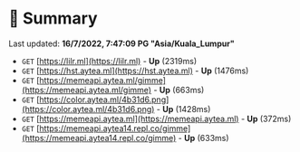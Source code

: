 # 📖 Summary
Last updated: **16/7/2022, 7:47:09 PG "Asia/Kuala_Lumpur"**

- `GET` [https://lilr.ml](https://lilr.ml) - **Up** (2319ms)
- `GET` [https://hst.aytea.ml](https://hst.aytea.ml) - **Up** (1476ms)
- `GET` [https://memeapi.aytea.ml/gimme](https://memeapi.aytea.ml/gimme) - **Up** (663ms)
- `GET` [https://color.aytea.ml/4b31d6.png](https://color.aytea.ml/4b31d6.png) - **Up** (1428ms)
- `GET` [https://memeapi.aytea.ml](https://memeapi.aytea.ml) - **Up** (372ms)
- `GET` [https://memeapi.aytea14.repl.co/gimme](https://memeapi.aytea14.repl.co/gimme) - **Up** (633ms)
